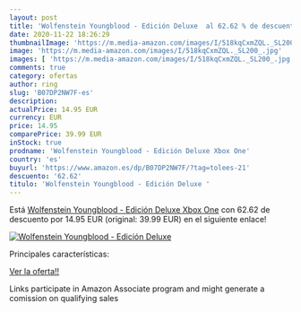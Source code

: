 ```yaml
---
layout: post
title: 'Wolfenstein Youngblood - Edición Deluxe  al 62.62 % de descuento'
date: 2020-11-22 18:26:29
thumbnailImage: 'https://m.media-amazon.com/images/I/518kqCxmZQL._SL200_.jpg'
image: 'https://m.media-amazon.com/images/I/518kqCxmZQL._SL200_.jpg'
images: [ 'https://m.media-amazon.com/images/I/518kqCxmZQL._SL200_.jpg' ]
comments: true
category: ofertas
author: ring
slug: 'B07DP2NW7F-es'
description:
actualPrice: 14.95 EUR
currency: EUR
price: 14.95
comparePrice: 39.99 EUR
inStock: true
prodname: 'Wolfenstein Youngblood - Edición Deluxe Xbox One'
country: 'es'
buyurl: 'https://www.amazon.es/dp/B07DP2NW7F/?tag=tolees-21'
descuento: '62.62'
titulo: 'Wolfenstein Youngblood - Edición Deluxe '
---
```


Está [Wolfenstein Youngblood - Edición Deluxe Xbox One](https://www.amazon.es/dp/B07DP2NW7F/?tag=tolees-21) con 62.62 de descuento por 14.95 EUR (original: 39.99 EUR) en el siguiente enlace!

[![Wolfenstein Youngblood - Edición Deluxe ](https://m.media-amazon.com/images/I/518kqCxmZQL._SL200_.jpg)](https://www.amazon.es/dp/B07DP2NW7F/?tag=tolees-21)

Principales características:


[Ver la oferta!!](https://www.amazon.es/dp/B07DP2NW7F/?tag=tolees-21)

Links participate in Amazon Associate program and might generate a comission on qualifying sales


